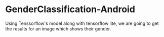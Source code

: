 # GenderClassification-Android

Using Tenssorflow's model along with tensorflow lite, we are going to get the results for an image which shows their gender.
